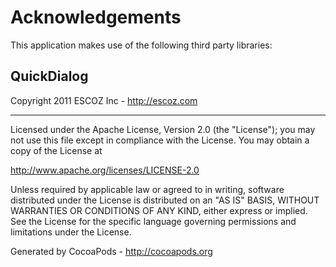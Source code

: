 # Acknowledgements
This application makes use of the following third party libraries:

## QuickDialog

Copyright 2011 ESCOZ Inc  - http://escoz.com

--------
 
Licensed under the Apache License, Version 2.0 (the "License"); you may not use this 
file except in compliance with the License. You may obtain a copy of the License at 
 
http://www.apache.org/licenses/LICENSE-2.0 
 
Unless required by applicable law or agreed to in writing, software distributed under
the License is distributed on an "AS IS" BASIS, WITHOUT WARRANTIES OR CONDITIONS OF
ANY KIND, either express or implied. See the License for the specific language governing
permissions and limitations under the License.


Generated by CocoaPods - http://cocoapods.org
